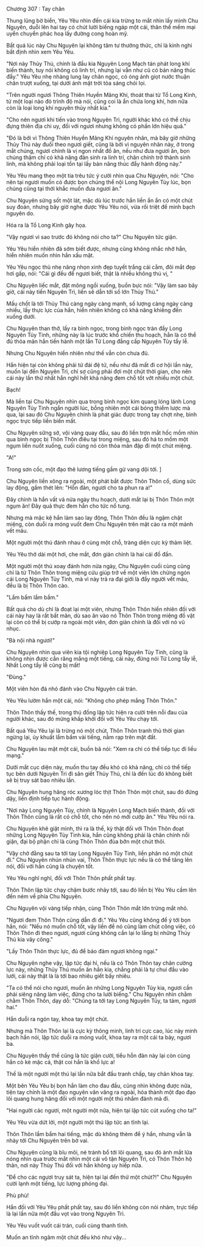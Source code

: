 




Chương 307 : Tay chân


Thung lũng bờ biển, Yêu Yêu nhìn đến cái kia trừng to mắt nhìn lấy mình Chu Nguyên, duỗi lên hai tay có chút lười biếng ngáp một cái, thân thể mềm mại uyển chuyển phác hoạ lấy đường cong hoàn mỹ.

Bất quá lúc này Chu Nguyên lại không tâm tư thưởng thức, chỉ là kinh nghi bất định nhìn xem Yêu Yêu.

"Nơi này Thủy Thú, chính là đầu kia Nguyên Long Mạch tán phát long khí biến thành, tuy nói không có linh trí, nhưng lại vẫn như cũ có bản năng thúc đẩy." Yêu Yêu nhẹ nhàng lung lay chân ngọc, có óng ánh giọt nước thuận chân trượt xuống, tại dưới ánh mặt trời tỏa sáng chói lọi.

"Trên người ngươi Thông Thiên Huyền Mãng Khí, thoát thai từ Tổ Long Kinh, từ một loại nào đó trình độ mà nói, cũng coi là ẩn chứa long khí, hơn nữa còn là loại long khí nguyên thủy nhất kia."

"Cho nên ngươi khi tiến vào trong Nguyên Trì, người khác khó có thể chịu đựng thiên địa chi uy, đối với ngươi nhưng không có phần lớn hiệu quả."

"Đó là bởi vì Thông Thiên Huyền Mãng Khí nguyên nhân, mà bây giờ những Thủy Thú này đuổi theo ngươi giết, cũng là bởi vì nguyên nhân này, ở trong mắt chúng, ngươi chính là vị ngon nhất đồ ăn, nếu như đưa ngươi ăn, bọn chúng thậm chí có khả năng đản sinh ra linh trí, chân chính trở thành sinh linh, mà không phải loại tồn tại lấy bản năng thúc đẩy hành động này."

Yêu Yêu mang theo một tia trêu tức ý cười nhìn qua Chu Nguyên, nói: "Cho nên tại ngươi muốn có được bọn chúng thể nội Long Nguyên Tủy lúc, bọn chúng cũng tại thời khắc muốn đưa ngươi ăn."

Chu Nguyên sửng sốt một lát, mặc dù lúc trước hắn liền ẩn ẩn có một chút suy đoán, nhưng bây giờ nghe được Yêu Yêu nói, vừa rồi triệt để minh bạch nguyên do.

Hóa ra là Tổ Long Kinh gây họa.

"Vậy ngươi vì sao trước đó không nói cho ta?" Chu Nguyên tức giận.

Yêu Yêu hiển nhiên đã sớm biết được, nhưng cũng không nhắc nhở hắn, hiển nhiên muốn nhìn hắn xấu mặt.

Yêu Yêu ngọc thủ nhẹ nâng nhọn xinh đẹp tuyết trắng cái cằm, đôi mắt đẹp hơi gấp, nói: "Cái gì đều để ngươi biết, thật là nhiều không thú vị, "

Chu Nguyên liếc mắt, đặt mông ngồi xuống, buồn bực nói: "Vậy làm sao bây giờ, cái này tiến Nguyên Trì, liền sẽ dẫn tới số lớn Thủy Thú."

Mấu chốt là tới Thủy Thú càng ngày càng mạnh, số lượng càng ngày càng nhiều, lấy thực lực của hắn, hiển nhiên không có khả năng khiêng đến xuống dưới.

Chu Nguyên than thở, lấy ra bình ngọc, trong bình ngọc tràn đầy Long Nguyên Tủy Tinh, những này là lúc trước khổ chiến thu hoạch, hẳn là có thể đủ thỏa mãn hắn tiến hành một lần Tứ Long đẳng cấp Nguyên Tủy tẩy lễ.

Nhưng Chu Nguyên hiển nhiên như thế vẫn còn chưa đủ.

Hắn hiện tại còn không phải tử đái đệ tử, nếu như đã mất đi cơ hội lần này, muốn lại đến Nguyên Trì, chỉ sợ cũng phải đợi một chút thời gian, cho nên cái này lần thứ nhất hắn nghĩ hết khả năng đem chỗ tốt vớt nhiều một chút.

Bạch!

Mà liền tại Chu Nguyên nhìn qua trong bình ngọc kim quang lóng lánh Long Nguyên Tủy Tinh ngẩn người lúc, bỗng nhiên một cái bóng thiểm lược mà qua, lại sau đó Chu Nguyên chính là phát giác được trong tay chợt nhẹ, bình ngọc trực tiếp liền biến mất.

Chu Nguyên sững sờ, vội vàng quay đầu, sau đó liền trợn mắt hốc mồm nhìn qua bình ngọc bị Thôn Thôn điêu tại trong miệng, sau đó há to mồm một ngụm liền nuốt xuống, cuối cùng nó còn thỏa mãn đập đi một chút miệng.

"A!"

Trong sơn cốc, một đạo thê lương tiếng gầm gừ vang dội tới. ]

Chu Nguyên liền xông ra ngoài, một phát bắt được Thôn Thôn cổ, dùng sức lay động, gầm thét lên: "Hỗn đản, ngươi cho ta phun ra a!"

Đây chính là hắn vất vả nửa ngày thu hoạch, dưới mắt lại bị Thôn Thôn một ngụm ăn! Đây quả thực đem hắn cho tức nổ tung.

Nhưng mà mặc kệ hắn làm sao lay động, Thôn Thôn đều là ngậm chặt miệng, còn duỗi ra móng vuốt đem Chu Nguyên trên mặt cào ra một mảnh vết máu.

Một người một thú đánh nhau ở cùng một chỗ, tràng diện cực kỳ thảm liệt.

Yêu Yêu thở dài một hơi, che mắt, đơn giản chính là hai cái đồ đần.

Một người một thú xoay đánh hơn nửa ngày, Chu Nguyên cuối cùng cũng chỉ là từ Thôn Thôn trong miệng cứu giúp trở về một viên lớn chừng ngón cái Long Nguyên Tủy Tinh, mà vì này trả ra đại giới là đầy người vết máu, đều là bị Thôn Thôn cào.

"Lẩm bẩm lẩm bẩm."

Bất quá cho dù chỉ là đoạt lại một viên, nhưng Thôn Thôn hiển nhiên đối với cái này hay là rất bất mãn, dù sao ăn vào nó Thôn Thôn trong miệng đồ vật lại còn có thể bị cướp ra ngoài một viên, đơn giản chính là đối với nó vũ nhục.

"Bà nội nhà ngươi!"

Chu Nguyên nhìn qua viên kia tội nghiệp Long Nguyên Tủy Tinh, cũng là không nhịn được cắn răng mắng một tiếng, cái này, đừng nói Tứ Long tẩy lễ, Nhất Long tẩy lễ cũng bị mất!

"Đùng."

Một viên hòn đá nhỏ đánh vào Chu Nguyên cái trán.

Yêu Yêu lườm hắn một cái, nói: "Không cho phép mắng Thôn Thôn."

Thôn Thôn thấy thế, trong thú đồng lập tức hiện ra cười trên nỗi đau của người khác, sau đó mừng khấp khởi đối với Yêu Yêu chạy tới.

Bất quá Yêu Yêu lại là trừng nó một chút, Thôn Thôn tranh thủ thời gian ngừng lại, ủy khuất lẩm bẩm vài tiếng, nằm rạp trên mặt đất.

Chu Nguyên lau mặt một cái, buồn bã nói: "Xem ra chỉ có thể tiếp tục đi liều mạng."

Dưới mắt cục diện này, muốn thu tay đều khó có khả năng, chỉ có thể tiếp tục bên dưới Nguyên Trì đi săn giết Thủy Thú, chỉ là đến lúc đó không biết sẽ bị truy sát bao nhiêu lần.

Chu Nguyên hung hăng róc xương lóc thịt Thôn Thôn một chút, sau đó đứng dậy, liền định tiếp tục hành động.

"Nơi này Long Nguyên Tủy, chính là Nguyên Long Mạch biến thành, đối với Thôn Thôn cũng là rất có chỗ tốt, cho nên nó mới cướp ăn." Yêu Yêu nói ra.

Chu Nguyên khẽ giật mình, thì ra là thế, kỳ thật đối với Thôn Thôn đoạt những Long Nguyên Tủy Tinh kia, hắn cũng không phải là chân chính nổi giận, đại bộ phận chỉ là cùng Thôn Thôn đùa bỡn một chút thôi.

"Vậy chờ đằng sau ta tới tay Long Nguyên Tủy Tinh, liền phân nó một chút đi." Chu Nguyên nhún nhún vai, Thôn Thôn thực lực nếu là có thể tăng lên nói, đối với hắn cũng là chuyện tốt.

Yêu Yêu nghĩ nghĩ, đối với Thôn Thôn phất phất tay.

Thôn Thôn lập tức chạy chậm bước nhảy tới, sau đó liền bị Yêu Yêu cầm lên đến ném về phía Chu Nguyên.

Chu Nguyên vội vàng tiếp nhận, cùng Thôn Thôn mắt lớn trừng mắt nhỏ.

"Ngươi đem Thôn Thôn cũng dẫn đi đi." Yêu Yêu cũng không để ý tới bọn hắn, nói: "Nếu nó muốn chỗ tốt, vậy liền để nó cũng làm chút công việc, có Thôn Thôn đi theo ngươi, ngươi cũng không cần lại lo lắng bị những Thủy Thú kia vây công."

"Lấy Thôn Thôn thực lực, đủ để bảo đảm ngươi không ngại."

Chu Nguyên nghe vậy, lập tức đại hỉ, nếu là có Thôn Thôn tay chân cường lực này, những Thủy Thú muốn ăn hắn kia, chẳng phải là tự chui đầu vào lưới, cái này thật là là tới bao nhiêu giết bấy nhiêu.

"Ta có thể nói cho ngươi, muốn ăn những Long Nguyên Tủy kia, ngươi cần phải siêng năng làm việc, đừng cho ta lười biếng." Chu Nguyên nhìn chằm chằm Thôn Thôn, dạy dỗ: "Chúng ta tới tay Long Nguyên Tủy, ta tám, ngươi hai."

Hắn duỗi ra ngón tay, khoa tay một chút.

Nhưng mà Thôn Thôn lại là cực kỳ thông minh, linh trí cực cao, lúc này minh bạch hắn nói, lập tức duỗi ra móng vuốt, khoa tay ra một cái ta bảy, ngươi ba.

Chu Nguyên thấy thế cũng là tức giận cười, tiểu hỗn đản này lại còn cùng hắn cò kè mặc cả, thật coi hắn là khổ lực a!

Thế là một người một thú lại lần nữa bắt đầu tranh chấp, tay chân khoa tay.

Một bên Yêu Yêu bị bọn hắn làm cho đau đầu, cũng nhìn không được nữa, tiện tay chính là một đạo nguyên văn văng ra ngoài, hóa thành một đạo đạo lôi quang hung hăng đối với một người một thú nhắm đánh mà đi.

"Hai người các ngươi, một người một nửa, hiện tại lập tức cút xuống cho ta!"

Yêu Yêu vừa dứt lời, một người một thú lập tức an tĩnh lại.

Thôn Thôn lẩm bẩm hai tiếng, mặc dù không thèm để ý hắn, nhưng vẫn là nhảy tới Chu Nguyên trên bờ vai.

Chu Nguyên cũng là bĩu môi, né tránh bổ tới lôi quang, sau đó ánh mắt lửa nóng nhìn qua trước mắt nhìn một cái vô tận Nguyên Trì, có Thôn Thôn hộ thân, nơi này Thủy Thú đối với hắn không uy hiếp nữa.

"Để cho các ngươi truy sát ta, hiện tại lại đến thử một chút?!" Chu Nguyên cười lạnh một tiếng, lực lượng phóng đại.

Phù phù!

Hắn đối với Yêu Yêu phất phất tay, sau đó liền không còn nói nhảm, trực tiếp là lại lần nữa một đầu vọt vào trong Nguyên Trì.

Yêu Yêu vuốt vuốt cái trán, cuối cùng thanh tĩnh.

Muốn an tĩnh ngâm một chút đều khó như vậy...




